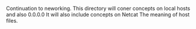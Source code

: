 Continuation to neworking.
This directory will coner concepts on local hosts and also 0.0.0.0
It will also include concepts on Netcat
The meaning of host files.
